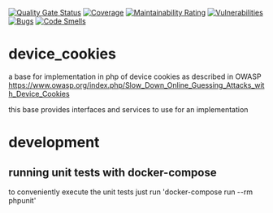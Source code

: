 [![Quality Gate Status](https://sonarcloud.io/api/project_badges/measure?project=n3amil_device_cookies&metric=alert_status)](https://sonarcloud.io/dashboard?id=n3amil_device_cookies)
[![Coverage](https://sonarcloud.io/api/project_badges/measure?project=n3amil_device_cookies&metric=coverage)](https://sonarcloud.io/dashboard?id=n3amil_device_cookies)
[![Maintainability Rating](https://sonarcloud.io/api/project_badges/measure?project=n3amil_device_cookies&metric=sqale_rating)](https://sonarcloud.io/dashboard?id=n3amil_device_cookies)
[![Vulnerabilities](https://sonarcloud.io/api/project_badges/measure?project=n3amil_device_cookies&metric=vulnerabilities)](https://sonarcloud.io/dashboard?id=n3amil_device_cookies)
[![Bugs](https://sonarcloud.io/api/project_badges/measure?project=n3amil_device_cookies&metric=bugs)](https://sonarcloud.io/dashboard?id=n3amil_device_cookies)
[![Code Smells](https://sonarcloud.io/api/project_badges/measure?project=n3amil_device_cookies&metric=code_smells)](https://sonarcloud.io/dashboard?id=n3amil_device_cookies)

# device_cookies
a base for implementation in php of device cookies as described in OWASP https://www.owasp.org/index.php/Slow_Down_Online_Guessing_Attacks_with_Device_Cookies

this base provides interfaces and services to use for an implementation

# development
## running unit tests with docker-compose
to conveniently execute the unit tests just run 'docker-compose run --rm phpunit'
